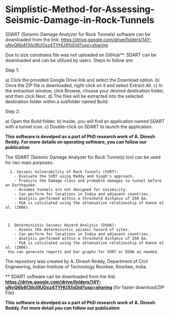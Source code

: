# Simplistic-Method-for-Assessing-Seismic-Damage-in-Rock-Tunnels

SDART (Seismic Damage Analyzer for Rock Tunnels) software can be downloaded from the link: https://drive.google.com/drive/folders/14Y-uNvQ6b4f3ilcl9UOxz4TYHUXfoDjd?usp=sharing 

Due to size constrains file was not uploaded on GitHub**. SDART can be downloaded and can be utilized by users. Steps to follow are:

Step 1:

a) Click the provided Google Drive link and select the Download option.
b) Once the ZIP file is downloaded, right-click on it and select Extract All.
c) In the extraction window, click Browse, choose your desired destination folder, and then click Next.
d) The files will be extracted into the selected destination folder within a subfolder named Build.

Step 2:

a) Open the Build folder.
b) Inside, you will find an application named SDART with a tunnel icon.
c) Double-click on SDART to launch the application.

**This software is develped as a part of PhD research work of A. Dinesh Reddy. For more details on operating software, you can follow our publication**

The SDART (Seismic Damage Analyzer for Rock Tunnels) tool can be used for two main purposes:


      1. Seismic Vulnerability of Rock Tunnels (SVRT):
        - Evaluate the SVRT using Reddy and Singh's approach.
        - Predicts the Damage class and probable damages to tunnel before an Earthquake.
        - Assumes tunnels are not designed for seismicity.
        - Can perform for locations in India and adjacent countries.
        - Analysis performed within a threshold distance of 250 km.
        - PGA is calculated using the attenuation relationship of Kanno et al. (2006).    
    
     
     
     2. Deterministic Seismic Hazard Analysis (DSHA):
        - Assess the deterministic seismic hazard of sites.
        - Can perform for locations in India and adjacent countries.
        - Analysis performed within a threshold distance of 250 km.
        - PGA is calculated using the attenuation relationship of Kanno et al. (2006).
     You can generate reports and bar graphs for SVRT or DSHA as needed.



The repository was created by A. Dinesh Reddy, Department of Civil Engineering, Indian Institute of Technology Roorkee, Roorkee, India.

** SDART software can be downloaded from the link:
 **https://drive.google.com/drive/folders/14Y-uNvQ6b4f3ilcl9UOxz4TYHUXfoDjd?usp=sharing**     (for faster download/ZIP File)
     

**This software is develped as a part of PhD research work of A. Dinesh Reddy. For more detail you can follow our publication**



